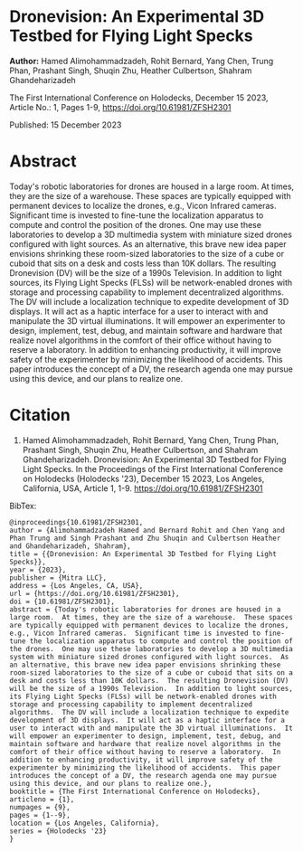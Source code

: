 # Dronevision: An Experimental 3D Testbed for Flying Light Specks

**Author:** Hamed Alimohammadzadeh, Rohit Bernard, Yang Chen, Trung Phan, Prashant Singh, Shuqin Zhu, Heather Culbertson, Shahram Ghandeharizadeh

The First International Conference on Holodecks, December 15 2023, Article No.: 1, Pages 1-9, https://doi.org/10.61981/ZFSH2301

Published:  15 December 2023

# Abstract
Today's robotic laboratories for drones are housed in a large room.  At times, they are the size of a warehouse.  These spaces are typically equipped with permanent devices to localize the drones, e.g., Vicon Infrared cameras.  Significant time is invested to fine-tune the localization apparatus to compute and control the position of the drones.  One may use these laboratories to develop a 3D multimedia system with miniature sized drones configured with light sources.  As an alternative, this brave new idea paper envisions shrinking these room-sized laboratories to the size of a cube or cuboid that sits on a desk and costs less than 10K dollars.  The resulting Dronevision (DV) will be the size of a 1990s Television.  In addition to light sources, its Flying Light Specks (FLSs) will be network-enabled drones with storage and processing capability to implement decentralized algorithms.  The DV will include a localization technique to expedite development of 3D displays.  It will act as a haptic interface for a user to interact with and manipulate the 3D virtual illuminations.  It will empower an experimenter to design, implement, test, debug, and maintain software and hardware that realize novel algorithms in the comfort of their office without having to reserve a laboratory.  In addition to enhancing productivity, it will improve safety of the experimenter by minimizing the likelihood of accidents.  This paper introduces the concept of a DV, the research agenda one may pursue using this device, and our plans to realize one.

# Citation

1. Hamed Alimohammadzadeh, Rohit Bernard, Yang Chen, Trung Phan, Prashant Singh, Shuqin Zhu, Heather Culbertson, and Shahram Ghandeharizadeh.  Dronevision: An Experimental 3D Testbed for Flying Light Specks.  In the Proceedings of the First International Conference on Holodecks (Holodecks '23), December 15 2023, Los Angeles, California, USA, Article 1, 1-9.  https://doi.org/10.61981/ZFSH2301

BibTex:
```
@inproceedings{10.61981/ZFSH2301,
author = {Alimohammadzadeh Hamed and Bernard Rohit and Chen Yang and Phan Trung and Singh Prashant and Zhu Shuqin and Culbertson Heather and Ghandeharizadeh, Shahram}, 
title = {{Dronevision: An Experimental 3D Testbed for Flying Light Specks}},
year = {2023}, 
publisher = {Mitra LLC}, 
address = {Los Angeles, CA, USA}, 
url = {https://doi.org/10.61981/ZFSH2301}, 
doi = {10.61981/ZFSH2301}, 
abstract = {Today's robotic laboratories for drones are housed in a large room.  At times, they are the size of a warehouse.  These spaces are typically equipped with permanent devices to localize the drones, e.g., Vicon Infrared cameras.  Significant time is invested to fine-tune the localization apparatus to compute and control the position of the drones.  One may use these laboratories to develop a 3D multimedia system with miniature sized drones configured with light sources.  As an alternative, this brave new idea paper envisions shrinking these room-sized laboratories to the size of a cube or cuboid that sits on a desk and costs less than 10K dollars.  The resulting Dronevision (DV) will be the size of a 1990s Television.  In addition to light sources, its Flying Light Specks (FLSs) will be network-enabled drones with storage and processing capability to implement decentralized algorithms.  The DV will include a localization technique to expedite development of 3D displays.  It will act as a haptic interface for a user to interact with and manipulate the 3D virtual illuminations.  It will empower an experimenter to design, implement, test, debug, and maintain software and hardware that realize novel algorithms in the comfort of their office without having to reserve a laboratory.  In addition to enhancing productivity, it will improve safety of the experimenter by minimizing the likelihood of accidents.  This paper introduces the concept of a DV, the research agenda one may pursue using this device, and our plans to realize one.},
booktitle = {The First International Conference on Holodecks}, 
articleno = {1}, 
numpages = {9}, 
pages = {1--9},
location = {Los Angeles, California}, 
series = {Holodecks '23} 
}
```
